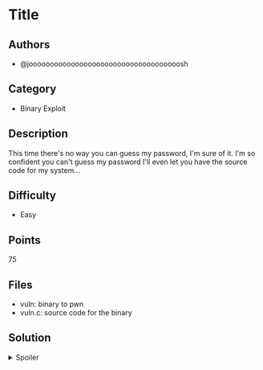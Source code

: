 # Title

## Authors
- @joooooooooooooooooooooooooooooooooooosh

## Category
- Binary Exploit

## Description
This time there's no way you can guess my password, I'm sure of it. I'm so confident you can't guess my password I'll even let you have the source code for my system...

## Difficulty
- Easy

## Points
75

## Files
- vuln: binary to pwn
- vuln.c: source code for the binary

## Solution
<details>
<summary>Spoiler</summary>

### Idea
Whenever you accept user input, if the user gives more input than you expected and you don't check for that/allocate space for it then the user input can overwrite other parts of memory.

### Walkthrough
1. Looking at the source code, we can see that there is a 20 byte buffer to store our input as well as a variable that stores our permissions.
2. Our user input is read by scanf(), but crucially there's no kind of length check or enforcement, so we can give as much data as we want and start writing into other areas of memory. [LiveOverflow has some great videos explaining this in detail](https://www.youtube.com/watch?v=T03idxny9jE).
3. If we give too much input, we'll cause the program to crash before we get to print out the contents of `flag.txt`. Enter any string of 21-24 characters to successfully change the value of `is_admin` without crashing the program!

### Solution
`python2 -c "print 'A' * 21" | ./vuln`
 
### Flag
`NEWBIE{aLway5_ch3ck_y0ur_buff3r_Lengths}`
</details>
